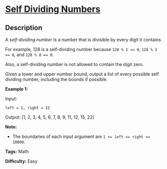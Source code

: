 # [Self Dividing Numbers][title]

## Description

A _self-dividing number_ is a number that is divisible by every digit it
contains.

For example, 128 is a self-dividing number because `128 % 1 == 0`, `128 % 2 ==
0`, and `128 % 8 == 0`.

Also, a self-dividing number is not allowed to contain the digit zero.

Given a lower and upper number bound, output a list of every possible self
dividing number, including the bounds if possible.

**Example 1:**  

    
    

Input: 

    left = 1, right = 22

Output: [1, 2, 3, 4, 5, 6, 7, 8, 9, 11, 12, 15, 22]

    

**Note:**

* The boundaries of each input argument are `1 <= left <= right <= 10000`.


**Tags:** Math

**Difficulty:** Easy

[title]: https://leetcode.com/problems/self-dividing-numbers
